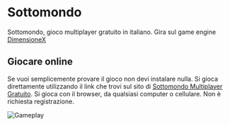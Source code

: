 # Sottomondo
Sottomondo, gioco multiplayer gratuito in italiano. Gira sul game engine [DimensioneX](https://www.dimensionex.net/it/)

## Giocare online
Se vuoi semplicemente provare il gioco non devi instalare nulla. Si gioca direttamente utilizzando il link che trovi sul sito di [Sottomondo Multiplayer Gratuito](https://www.sottomondo.org). Si gioca con il browser, da qualsiasi computer o cellulare. Non è richiesta registrazione.

![Gameplay](https://www.sottomondo.org/wp-content-it/uploads/2023/01/sottomondo-giocando.jpg)


